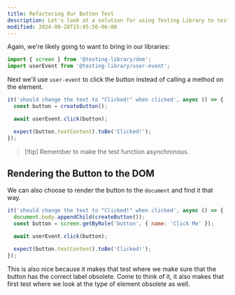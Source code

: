```yaml
---
title: Refactoring Our Button Test
description: Let's look at a solution for using Testing Library to test a button.
modified: 2024-09-28T15:45:56-06:00
---
```


Again, we're likely going to want to bring in our libraries:

```javascript
import { screen } from '@testing-library/dom';
import userEvent from '@testing-library/user-event';
```

Next we'll use `user-event` to click the button instead of calling a method on the element.

```javascript
it('should change the text to "Clicked!" when clicked', async () => {
  const button = createButton();

  await userEvent.click(button);

  expect(button.textContent).toBe('Clicked!');
});
```

> [!tip] Remember to make the test function asynchronous.

## Rendering the Button to the DOM

We can also choose to render the button to the `document` and find it that way.

```javascript
it('should change the text to "Clicked!" when clicked', async () => {
  document.body.appendChild(createButton());
  const button = screen.getByRole('button', { name: 'Click Me' });

  await userEvent.click(button);

  expect(button.textContent).toBe('Clicked!');
});
```

This is also nice because it makes that test where we make sure that the button has the correct label obsolete. Come to think of it, it also makes that first test where we look at the type of element obsolete as well.
